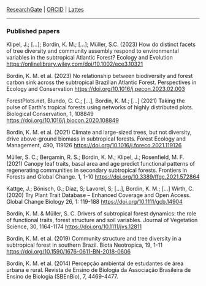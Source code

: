 
[ResearchGate](https://www.researchgate.net/profile/Kauane-Bordin)  \|  [ORCID](https://orcid.org/0000-0003-3871-6293)  \|  [Lattes](http://lattes.cnpq.br/0142759261071759)

---
### Published papers

Klipel, J.; […]; Bordin, K. M.; […]; Müller, S.C. (2023) How do distinct facets of tree diversity and community assembly respond to environmental variables in the subtropical Atlantic Forest? Ecology and Evolution https://onlinelibrary.wiley.com/doi/10.1002/ece3.10321

Bordin, K. M. et al. (2023) No relationship between biodiversity and forest carbon sink across the subtropical Brazilian Atlantic Forest. Perspectives in Ecology and Conservation https://doi.org/10.1016/j.pecon.2023.02.003

ForestPlots.net, Blundo, C. C.; […], Bordin, K. M.; [...] (2021) Taking the pulse of Earth's tropical forests using networks of highly distributed plots. Biological Conservation, 1, 108849  https://doi.org/10.1016/j.biocon.2020.108849

Bordin, K. M. et al. (2021) Climate and large-sized trees, but not diversity, drive above-ground biomass in subtropical forests. Forest Ecology and Management, 490, 119126 https://doi.org/10.1016/j.foreco.2021.119126

Müller, S. C.; Bergamin, R. S.; Bordin, K. M.; Klipel, J.; Rosenfield, M. F. (2021) Canopy leaf traits, basal area and age predict functional patterns of regenerating communities in secondary subtropical forests. Frontiers in Forests and Global Change. 1, 1-10 https://doi.org/10.3389/ffgc.2021.572864

Kattge, J.; Bönisch, G.; Díaz, S; Lavorel, S; […], Bordin, K. M.; […] Wirth, C. (2020) Try Plant Trait Database – Enhanced Coverage and Open Access. Global Change Biology 26, 1: 119-188 https://doi.org/10.1111/gcb.14904

Bordin, K. M. & Müller, S. C. Drivers of subtropical forest dynamics: the role of functional traits, forest structure and soil variables. Journal of Vegetation Science, 30, 1164-1174 https://doi.org/10.1111/jvs.12811

Bordin, K. M. et al. (2019) Community structure and tree diversity in a subtropical forest in southern Brazil. Biota Neotropica, 19, 1-11 https://doi.org/10.1590/1676-0611-BN-2018-0606

Bordin, K. M. et al. (2014) Percepção ambiental de estudantes de área urbana e rural. Revista de Ensino de Biologia da Associação Brasileira de Ensino de Biologia (SBEnBio), 7, 4469-4477.

